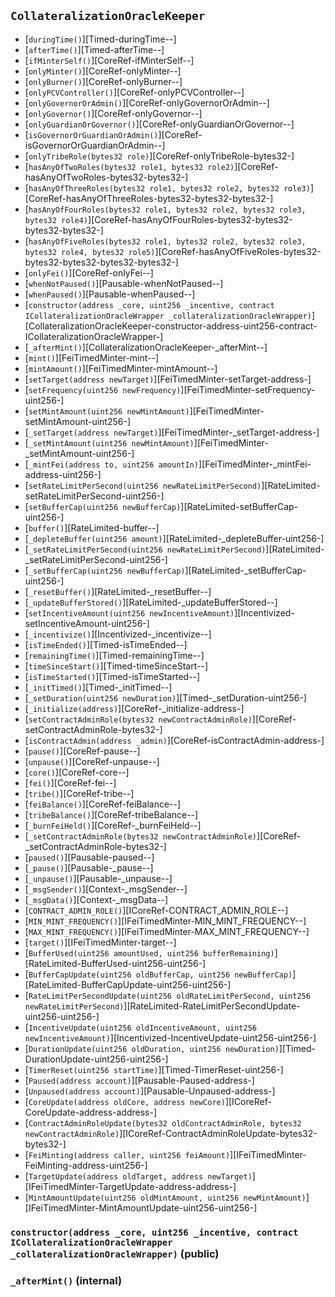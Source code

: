 ## <span id="CollateralizationOracleKeeper"></span> `CollateralizationOracleKeeper`



- [`duringTime()`][Timed-duringTime--]
- [`afterTime()`][Timed-afterTime--]
- [`ifMinterSelf()`][CoreRef-ifMinterSelf--]
- [`onlyMinter()`][CoreRef-onlyMinter--]
- [`onlyBurner()`][CoreRef-onlyBurner--]
- [`onlyPCVController()`][CoreRef-onlyPCVController--]
- [`onlyGovernorOrAdmin()`][CoreRef-onlyGovernorOrAdmin--]
- [`onlyGovernor()`][CoreRef-onlyGovernor--]
- [`onlyGuardianOrGovernor()`][CoreRef-onlyGuardianOrGovernor--]
- [`isGovernorOrGuardianOrAdmin()`][CoreRef-isGovernorOrGuardianOrAdmin--]
- [`onlyTribeRole(bytes32 role)`][CoreRef-onlyTribeRole-bytes32-]
- [`hasAnyOfTwoRoles(bytes32 role1, bytes32 role2)`][CoreRef-hasAnyOfTwoRoles-bytes32-bytes32-]
- [`hasAnyOfThreeRoles(bytes32 role1, bytes32 role2, bytes32 role3)`][CoreRef-hasAnyOfThreeRoles-bytes32-bytes32-bytes32-]
- [`hasAnyOfFourRoles(bytes32 role1, bytes32 role2, bytes32 role3, bytes32 role4)`][CoreRef-hasAnyOfFourRoles-bytes32-bytes32-bytes32-bytes32-]
- [`hasAnyOfFiveRoles(bytes32 role1, bytes32 role2, bytes32 role3, bytes32 role4, bytes32 role5)`][CoreRef-hasAnyOfFiveRoles-bytes32-bytes32-bytes32-bytes32-bytes32-]
- [`onlyFei()`][CoreRef-onlyFei--]
- [`whenNotPaused()`][Pausable-whenNotPaused--]
- [`whenPaused()`][Pausable-whenPaused--]
- [`constructor(address _core, uint256 _incentive, contract ICollateralizationOracleWrapper _collateralizationOracleWrapper)`][CollateralizationOracleKeeper-constructor-address-uint256-contract-ICollateralizationOracleWrapper-]
- [`_afterMint()`][CollateralizationOracleKeeper-_afterMint--]
- [`mint()`][FeiTimedMinter-mint--]
- [`mintAmount()`][FeiTimedMinter-mintAmount--]
- [`setTarget(address newTarget)`][FeiTimedMinter-setTarget-address-]
- [`setFrequency(uint256 newFrequency)`][FeiTimedMinter-setFrequency-uint256-]
- [`setMintAmount(uint256 newMintAmount)`][FeiTimedMinter-setMintAmount-uint256-]
- [`_setTarget(address newTarget)`][FeiTimedMinter-_setTarget-address-]
- [`_setMintAmount(uint256 newMintAmount)`][FeiTimedMinter-_setMintAmount-uint256-]
- [`_mintFei(address to, uint256 amountIn)`][FeiTimedMinter-_mintFei-address-uint256-]
- [`setRateLimitPerSecond(uint256 newRateLimitPerSecond)`][RateLimited-setRateLimitPerSecond-uint256-]
- [`setBufferCap(uint256 newBufferCap)`][RateLimited-setBufferCap-uint256-]
- [`buffer()`][RateLimited-buffer--]
- [`_depleteBuffer(uint256 amount)`][RateLimited-_depleteBuffer-uint256-]
- [`_setRateLimitPerSecond(uint256 newRateLimitPerSecond)`][RateLimited-_setRateLimitPerSecond-uint256-]
- [`_setBufferCap(uint256 newBufferCap)`][RateLimited-_setBufferCap-uint256-]
- [`_resetBuffer()`][RateLimited-_resetBuffer--]
- [`_updateBufferStored()`][RateLimited-_updateBufferStored--]
- [`setIncentiveAmount(uint256 newIncentiveAmount)`][Incentivized-setIncentiveAmount-uint256-]
- [`_incentivize()`][Incentivized-_incentivize--]
- [`isTimeEnded()`][Timed-isTimeEnded--]
- [`remainingTime()`][Timed-remainingTime--]
- [`timeSinceStart()`][Timed-timeSinceStart--]
- [`isTimeStarted()`][Timed-isTimeStarted--]
- [`_initTimed()`][Timed-_initTimed--]
- [`_setDuration(uint256 newDuration)`][Timed-_setDuration-uint256-]
- [`_initialize(address)`][CoreRef-_initialize-address-]
- [`setContractAdminRole(bytes32 newContractAdminRole)`][CoreRef-setContractAdminRole-bytes32-]
- [`isContractAdmin(address _admin)`][CoreRef-isContractAdmin-address-]
- [`pause()`][CoreRef-pause--]
- [`unpause()`][CoreRef-unpause--]
- [`core()`][CoreRef-core--]
- [`fei()`][CoreRef-fei--]
- [`tribe()`][CoreRef-tribe--]
- [`feiBalance()`][CoreRef-feiBalance--]
- [`tribeBalance()`][CoreRef-tribeBalance--]
- [`_burnFeiHeld()`][CoreRef-_burnFeiHeld--]
- [`_setContractAdminRole(bytes32 newContractAdminRole)`][CoreRef-_setContractAdminRole-bytes32-]
- [`paused()`][Pausable-paused--]
- [`_pause()`][Pausable-_pause--]
- [`_unpause()`][Pausable-_unpause--]
- [`_msgSender()`][Context-_msgSender--]
- [`_msgData()`][Context-_msgData--]
- [`CONTRACT_ADMIN_ROLE()`][ICoreRef-CONTRACT_ADMIN_ROLE--]
- [`MIN_MINT_FREQUENCY()`][IFeiTimedMinter-MIN_MINT_FREQUENCY--]
- [`MAX_MINT_FREQUENCY()`][IFeiTimedMinter-MAX_MINT_FREQUENCY--]
- [`target()`][IFeiTimedMinter-target--]
- [`BufferUsed(uint256 amountUsed, uint256 bufferRemaining)`][RateLimited-BufferUsed-uint256-uint256-]
- [`BufferCapUpdate(uint256 oldBufferCap, uint256 newBufferCap)`][RateLimited-BufferCapUpdate-uint256-uint256-]
- [`RateLimitPerSecondUpdate(uint256 oldRateLimitPerSecond, uint256 newRateLimitPerSecond)`][RateLimited-RateLimitPerSecondUpdate-uint256-uint256-]
- [`IncentiveUpdate(uint256 oldIncentiveAmount, uint256 newIncentiveAmount)`][Incentivized-IncentiveUpdate-uint256-uint256-]
- [`DurationUpdate(uint256 oldDuration, uint256 newDuration)`][Timed-DurationUpdate-uint256-uint256-]
- [`TimerReset(uint256 startTime)`][Timed-TimerReset-uint256-]
- [`Paused(address account)`][Pausable-Paused-address-]
- [`Unpaused(address account)`][Pausable-Unpaused-address-]
- [`CoreUpdate(address oldCore, address newCore)`][ICoreRef-CoreUpdate-address-address-]
- [`ContractAdminRoleUpdate(bytes32 oldContractAdminRole, bytes32 newContractAdminRole)`][ICoreRef-ContractAdminRoleUpdate-bytes32-bytes32-]
- [`FeiMinting(address caller, uint256 feiAmount)`][IFeiTimedMinter-FeiMinting-address-uint256-]
- [`TargetUpdate(address oldTarget, address newTarget)`][IFeiTimedMinter-TargetUpdate-address-address-]
- [`MintAmountUpdate(uint256 oldMintAmount, uint256 newMintAmount)`][IFeiTimedMinter-MintAmountUpdate-uint256-uint256-]
### <span id="CollateralizationOracleKeeper-constructor-address-uint256-contract-ICollateralizationOracleWrapper-"></span> `constructor(address _core, uint256 _incentive, contract ICollateralizationOracleWrapper _collateralizationOracleWrapper)` (public)



### <span id="CollateralizationOracleKeeper-_afterMint--"></span> `_afterMint()` (internal)



